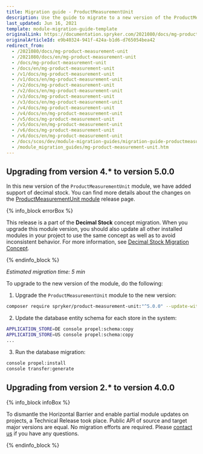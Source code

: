 ```yaml
---
title: Migration guide - ProductMeasurementUnit
description: Use the guide to migrate to a new version of the ProductMeasurementUnit module.
last_updated: Jun 16, 2021
template: module-migration-guide-template
originalLink: https://documentation.spryker.com/2021080/docs/mg-product-measurement-unit
originalArticleId: e9b40324-941f-424a-b1d6-d765054bea42
redirect_from:
  - /2021080/docs/mg-product-measurement-unit
  - /2021080/docs/en/mg-product-measurement-unit
  - /docs/mg-product-measurement-unit
  - /docs/en/mg-product-measurement-unit
  - /v1/docs/mg-product-measurement-unit
  - /v1/docs/en/mg-product-measurement-unit
  - /v2/docs/mg-product-measurement-unit
  - /v2/docs/en/mg-product-measurement-unit
  - /v3/docs/mg-product-measurement-unit
  - /v3/docs/en/mg-product-measurement-unit
  - /v4/docs/mg-product-measurement-unit
  - /v4/docs/en/mg-product-measurement-unit
  - /v5/docs/mg-product-measurement-unit
  - /v5/docs/en/mg-product-measurement-unit
  - /v6/docs/mg-product-measurement-unit
  - /v6/docs/en/mg-product-measurement-unit
  - /docs/scos/dev/module-migration-guides/migration-guide-productmeasurementunit.html
  - /module_migration_guides/mg-product-measurement-unit.htm
---
```


## Upgrading from version 4.* to version 5.0.0

In this new version of the `ProductMeasurementUnit` module, we have added support of decimal stock. You can find more details about the changes on the [ProductMeasurementUnit module](https://github.com/spryker/product-measurement-unit/releases) release page.

{% info_block errorBox %}

This release is a part of the **Decimal Stock** concept migration. When you upgrade this module version, you should also update all other installed modules in your project to use the same concept as well as to avoid inconsistent behavior. For more information, see [Decimal Stock Migration Concept](/docs/scos/dev/migration-concepts/decimal-stock-migration-concept.html).

{% endinfo_block %}

*Estimated migration time: 5 min*

To upgrade to the new version of the module, do the following:

1. Upgrade the `ProductMeasurementUnit` module to the new version:

```bash
composer require spryker/product-measurement-unit:"^5.0.0" --update-with-dependencies
```

2. Update the database entity schema for each store in the system:

```bash
APPLICATION_STORE=DE console propel:schema:copy
APPLICATION_STORE=US console propel:schema:copy
...
```

3. Run the database migration:

```bash
console propel:install
console transfer:generate
```

## Upgrading from version 2.* to version 4.0.0

{% info_block infoBox %}

To dismantle the Horizontal Barrier and enable partial module updates on projects, a Technical Release took place. Public API of source and target major versions are equal. No migration efforts are required. Please [contact us](https://spryker.com/en/support/) if you have any questions.

{% endinfo_block %}
